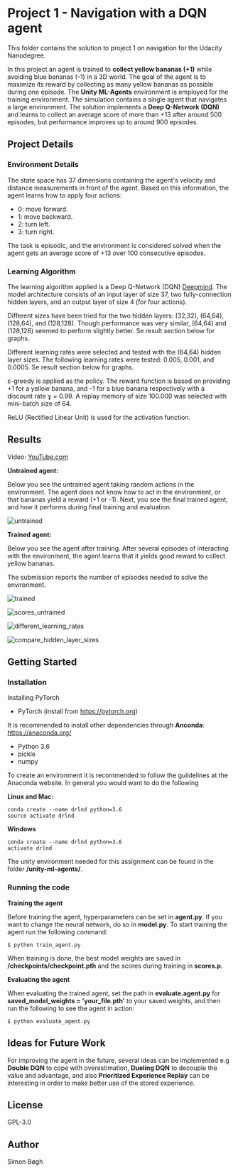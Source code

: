 # Project 1 - Navigation with a DQN agent
This folder contains the solution to project 1 on navigation for the Udacity Nanodegree.

In this project an agent is trained to **collect yellow bananas (+1)** while avoiding blue bananas (-1) in a 3D world. The goal of the agent is to maximize its reward by collecting as many yellow bananas as possible during one episode. The **Unity ML-Agents** environment is employed for the training environment. The simulation contains a single agent that navigates a large environment. The solution implements a **Deep Q-Network (DQN)** and learns to collect an average score of more than +13 after around 500 episodes, but performance improves up to around 900 episodes.

## Project Details

### Environment Details
The state space has 37 dimensions containing the agent's velocity and distance measurements in front of the agent. Based on this information, the agent learns how to apply four actions:
* 0: move forward.
* 1: move backward.
* 2: turn left.
* 3: turn right.

The task is episodic, and the environment is considered solved when the agent gets an average score of +13 over 100 consecutive episodes.

### Learning Algorithm
The learning algorithm applied is a Deep Q-Network (DQN) [Deepmind](http://www.davidqiu.com:8888/research/nature14236.pdf). The model architecture consists of an input layer of size 37, two fully-connection hidden layers, and an output layer of size 4 (for four actions). 

Different sizes have been tried for the two hidden layers: (32,32), (64,64), (128,64), and (128,128). Though performance was very similar, (64,64) and (128,128) seemed to perform slightly better. Se result section below for graphs.

Different learning rates were selected and tested with the (64,64) hidden layer sizes. The following learning rates were tested: 0.005, 0.001, and 0.0005. Se result section below for graphs.

ε-greedy is applied as the policy. The reward function is based on providing +1 for a yellow banana, and -1 for a blue banana respectively with a discount rate ɣ = 0.99. A replay memory of size 100.000 was selected with mini-batch size of 64.

ReLU (Rectified Linear Unit) is used for the activation function.

## Results
Video: [YouTube.com](https://youtu.be/laOg6DYBc6c)

**Untrained agent:**

Below you see the untrained agent taking random actions in the environment. The agent does not know how to act in the environment, or that bananas yield a reward (+1 or -1). Next, you see the final trained agent, and how it performs during final training and evaluation.

![untrained](images/untrained_agent.gif)

**Trained agent:**

Below you see the agent after training. After several episodes of interacting with the environment, the agent learns that it yields good reward to collect yellow bananas.

The submission reports the number of episodes needed to solve the environment.

![trained](images/trained_agent.gif)

![scores_untrained](images/scores_during_training.jpg)

![different_learning_rates](images/64x64_different_learning_rates.png)

![compare_hidden_layer_sizes](images/compare_hidden_layer_sizes.png)


## Getting Started
### Installation

Installing PyTorch
* PyTorch (install from https://pytorch.org)

It is recommended to install other dependencies through **Anconda**: https://anaconda.org/
* Python 3.6
* pickle
* numpy

To create an environment it is recommended to follow the guildelines at the Anaconda website. In general you would want to do the following

**Linux and Mac:**

    conda create --name drlnd python=3.6
    source activate drlnd

**Windows**

    conda create --name drlnd python=3.6 
    activate drlnd

The unity environment needed for this assignment can be found in the folder **/unity-ml-agents/**.

### Running the code

**Training the agent**

Before training the agent, hyperparameters can be set in **agent.py**. If you want to change the neural network, do so in **model.py**. To start training the agent run the following command:

    $ python train_agent.py

When training is done, the best model weights are saved in **/checkpoints/checkpoint.pth** and the scores during training in **scores.p**.

**Evaluating the agent**

When evaluating the trained agent, set the path in **evaluate.agent.py** for **saved_model_weights = 'your_file.pth'** to your saved weights, and then run the following to see the agent in action:

    $ python evaluate_agent.py

## Ideas for Future Work
For improving the agent in the future, several ideas can be implemented e.g **Double DQN** to cope with overestimation, **Dueling DQN** to decouple the value and advantage, and also **Prioritized Experience Replay** can be interesting in order to make better use of the stored experience.

## License
GPL-3.0

## Author
Simon Bøgh
